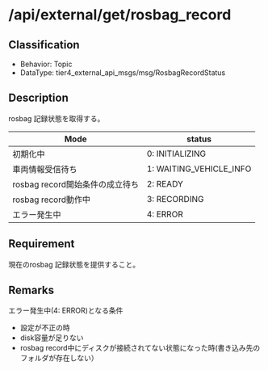 # /api/external/get/rosbag_record

## Classification

- Behavior: Topic
- DataType: tier4_external_api_msgs/msg/RosbagRecordStatus

## Description

rosbag 記録状態を取得する。

| Mode                            | status                  |
| ------------------------------- | ----------------------- |
| 初期化中                        | 0: INITIALIZING         |
| 車両情報受信待ち                | 1: WAITING_VEHICLE_INFO |
| rosbag record開始条件の成立待ち | 2: READY                |
| rosbag record動作中             | 3: RECORDING            |
| エラー発生中                    | 4: ERROR                |

## Requirement

現在のrosbag 記録状態を提供すること。

## Remarks

エラー発生中(4: ERROR)となる条件

- 設定が不正の時
- disk容量が足りない
- rosbag record中にディスクが接続されてない状態になった時(書き込み先のフォルダが存在しない）

